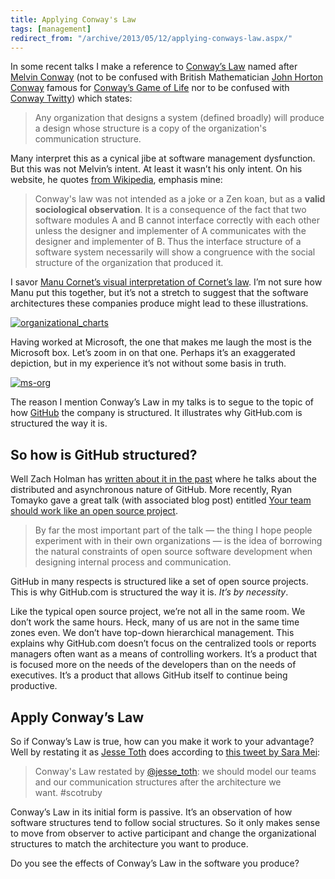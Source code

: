 ```yaml
---
title: Applying Conway's Law
tags: [management]
redirect_from: "/archive/2013/05/12/applying-conways-law.aspx/"
---
```


In some recent talks I make a reference to [Conway’s Law](http://en.wikipedia.org/wiki/Conway's_law "Conway's Law") named after [Melvin Conway](http://www.melconway.com/Home/Home.html "Melvin Conway") (not to be confused with British Mathematician [John Horton
Conway](http://en.wikipedia.org/wiki/John_Horton_Conway "John Horton Conway") famous for [Conway’s Game of Life](http://en.wikipedia.org/wiki/Conway's_Game_of_Life "Conway's Game of Life") nor to be confused with [Conway Twitty](http://en.wikipedia.org/wiki/Conway_Twitty "Conway Twitty")) which states:

> Any organization that designs a system (defined broadly) will produce
> a design whose structure is a copy of the organization's communication
> structure.

Many interpret this as a cynical jibe at software management dysfunction. But this was not Melvin’s intent. At least it wasn’t his only intent. On his website, he quotes [from Wikipedia](http://en.wikipedia.org/wiki/Conway's_law "Conway's Law"), emphasis mine:

> Conway's law was not intended as a joke or a Zen koan, but as a
> **valid sociological observation**. It is a consequence of the fact
> that two software modules A and B cannot interface correctly with each
> other unless the designer and implementer of A communicates with the
> designer and implementer of B. Thus the interface structure of a
> software system necessarily will show a congruence with the social
> structure of the organization that produced it.

I savor [Manu Cornet’s visual interpretation of Cornet’s law](http://www.bonkersworld.net/organizational-charts/ "Organizational charts"). I’m not sure how Manu put this together, but it’s not a stretch to suggest that the software architectures these companies produce might lead to these illustrations.

[![organizational\_charts](https://haacked.com/images/haacked_com/WindowsLiveWriter/ConwaysLaw_6DF4/organizational_charts_thumb.png "organizational_charts")](https://haacked.com/images/haacked_com/WindowsLiveWriter/ConwaysLaw_6DF4/organizational_charts_2.png)

Having worked at Microsoft, the one that makes me laugh the most is the Microsoft box. Let’s zoom in on that one. Perhaps it’s an exaggerated depiction, but in my experience it’s not without some basis in truth.

[![ms-org](https://haacked.com/images/haacked_com/WindowsLiveWriter/ConwaysLaw_6DF4/ms-org_thumb.png "ms-org")](https://haacked.com/images/haacked_com/WindowsLiveWriter/ConwaysLaw_6DF4/ms-org_2.png) 

The reason I mention Conway’s Law in my talks is to segue to the topic of how [GitHub](http://github.com/) the company is structured. It illustrates why GitHub.com is structured the way it is.

So how is GitHub structured?
----------------------------

Well Zach Holman has [written about it in the past](http://zachholman.com/posts/how-github-works/ "How GitHub Works") where he talks about the distributed and asynchronous nature of GitHub. More recently, Ryan Tomayko gave a great talk (with associated blog post) entitled [Your team should work like an open source project](http://tomayko.com/writings/adopt-an-open-source-process-constraints "Your team should work like an open source project").

> By far the most important part of the talk — the thing I hope people
> experiment with in their own organizations — is the idea of borrowing
> the natural constraints of open source software development when
> designing internal process and communication.

GitHub in many respects is structured like a set of open source projects. This is why GitHub.com is structured the way it is. *It’s by necessity*.

Like the typical open source project, we’re not all in the same room. We don’t work the same hours. Heck, many of us are not in the same time zones even. We don’t have top-down hierarchical management. This explains why GitHub.com doesn’t focus on the centralized tools or reports managers often want as a means of controlling workers. It’s a product that is focused more on the needs of the developers than on the needs of executives. It’s a product that allows GitHub itself to continue being productive.

Apply Conway’s Law
------------------

So if Conway’s Law is true, how can you make it work to your advantage? Well by restating it as [Jesse Toth](https://twitter.com/jesseplusplus "Jesse Toth on Twitter") does according to [this tweet by Sara Mei](https://twitter.com/sarahmei/status/333636839451795456 "Tweet on Conway's Law restated"):

> Conway's Law restated by
> [@jesse_toth](https://twitter.com/jesseplusplus "Jesse Toth on Twitter"):
> we should model our teams and our communication structures after the
> architecture we want. #scotruby

Conway’s Law in its initial form is passive. It’s an observation of how software structures tend to follow social structures. So it only makes sense to move from observer to active participant and change the organizational structures to match the architecture you want to produce.

Do you see the effects of Conway’s Law in the software you produce?

